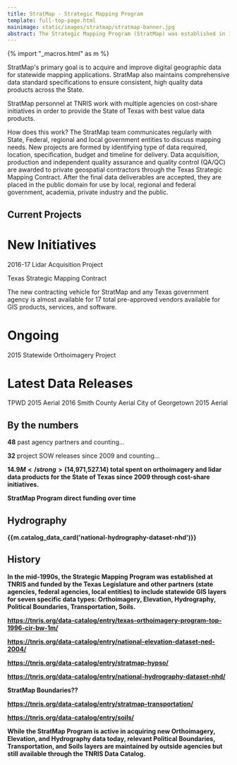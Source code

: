 ```yaml
---
title: StratMap - Strategic Mapping Program
template: full-top-page.html
mainimage: static/images/stratmap/stratmap-banner.jpg
abstract: The Strategic Mapping Program (StratMap) was established in 1997 by Senate Bill 1 to develop consistent statewide digital data layers.
---
```


{% import "_macros.html" as m %}

<p class="lead">StratMap's primary goal is to acquire and improve digital geographic data for statewide mapping applications. StratMap also maintains comprehensive data standard specifications to ensure consistent, high quality data products across the State.</p>

StratMap personnel at TNRIS work with multiple agencies on cost-share initiatives in order to provide the State of Texas with best value data products. 

How does this work? The StratMap team communicates regularly with State, Federal, regional and local government entities to discuss mapping needs. New projects are formed by identifying type of data required, location, specification, budget and timeline for delivery. Data acquisition, production and independent quality assurance and quality control (QA/QC) are awarded to private geospatial contractors through the Texas Strategic Mapping Contract. After the final data deliverables are accepted, they are placed in the public domain for use by local, regional and federal government, academia, private industry and the public.

## Current Projects

# New Initiatives

2016-17 Lidar Acquisition Project

Texas Strategic Mapping Contract

The new contracting vehicle for StratMap and any Texas government agency is almost available for 17 total pre-approved vendors available for GIS products, services, and software.

# Ongoing

2015 Statewide Orthoimagery Project

# Latest Data Releases

TPWD 2015 Aerial
2016 Smith County Aerial
City of Georgetown 2015 Aerial

## By the numbers

<strong>48</strong> past agency partners and counting...

<strong>32</strong> project SOW releases since 2009 and counting...

<strong>$14.9M</strong> ($14,971,527.14) total spent on orthoimagery and lidar data products for the State of Texas since 2009 through cost-share initiatives.

StratMap Program direct funding over time




## Hydrography
{{m.catalog_data_card('national-hydrography-dataset-nhd')}}

## History

In the mid-1990s, the Strategic Mapping Program was established at TNRIS and funded by the Texas Legislature and other partners (state agencies, federal agencies, local entities) to include statewide GIS layers for seven specific data types: <strong>Orthoimagery</strong>, <strong>Elevation</strong>, <strong>Hydrography</strong>, <strong>Political Boundaries</strong>, <strong>Transportation</strong>, <strong>Soils</strong>.

https://tnris.org/data-catalog/entry/texas-orthoimagery-program-top-1996-cir-bw-1m/

https://tnris.org/data-catalog/entry/national-elevation-dataset-ned-2004/ 

https://tnris.org/data-catalog/entry/stratmap-hypso/ 

https://tnris.org/data-catalog/entry/national-hydrography-dataset-nhd/ 

StratMap Boundaries??

https://tnris.org/data-catalog/entry/stratmap-transportation/ 

https://tnris.org/data-catalog/entry/soils/ 

While the StratMap Program is active in acquiring new Orthoimagery, Elevation, and Hydrography data today, relevant Political Boundaries, Transportation, and Soils layers are maintained by outside agencies but still available through the TNRIS Data Catalog.











